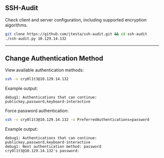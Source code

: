 
## SSH-Audit

Check client and server configuration, including supported encryption algorithms.

```bash
git clone https://github.com/jtesta/ssh-audit.git && cd ssh-audit
./ssh-audit.py 10.129.14.132
```

---

## Change Authentication Method

View available authentication methods:

```bash
ssh -v cry0l1t3@10.129.14.132
```

Example output:

```
debug1: Authentications that can continue: publickey,password,keyboard-interactive
```

Force password authentication:

```bash
ssh -v cry0l1t3@10.129.14.132 -o PreferredAuthentications=password
```

Example output:

```
debug1: Authentications that can continue: publickey,password,keyboard-interactive
debug1: Next authentication method: password
cry0l1t3@10.129.14.132's password:
```